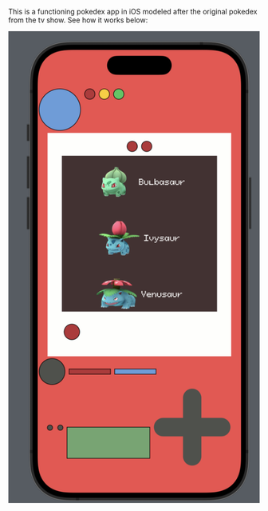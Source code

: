 This is a functioning pokedex app in iOS modeled after the original pokedex from the tv show. See how it works below:


<img src="/photos/ListView.png"/>
